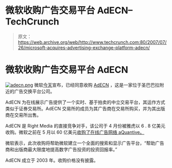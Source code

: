 # 微软收购广告交易平台 AdECN–TechCrunch

> 原文：<https://web.archive.org/web/http://www.techcrunch.com:80/2007/07/26/microsoft-acquires-advertising-exchange-platform-adecn/>

# 微软收购广告交易平台 AdECN

[![adecn.png](img/521a6c9ff2a66d31adf2da200b8cebc3.png)](https://web.archive.org/web/20211026221959/http://www.adecn.com/) 微软[今天](https://web.archive.org/web/20211026221959/http://www.microsoft.com/Presspass/press/2007/jul07/07-26AdECNPR.mspx)宣布，已经同意收购 [AdECN](https://web.archive.org/web/20211026221959/http://www.adecn.com/) ，这是一家位于圣巴巴拉附近的广告交换平台公司。

AdECN 为在线展示广告提供了一个实时、基于拍卖的中立交易平台，其运作方式类似于证券交易所。AdECN 交易所的成员为其广告商在交易所购买，并为其出版商在交易所出售。

AdECN 是 Right Media 的直接竞争对手，该公司于 4 月份被雅虎以 6 . 8 亿美元收购。微软之前在 5 月以 60 亿美元[收购了在线广告网络 aQuantive。](https://web.archive.org/web/20211026221959/http://www.beta.techcrunch.com/2007/05/18/microsoft-pays-6-billion-for-aquantive/)

微软表示，此次收购将帮助微软建立一个全面的搜索和显示广告平台，“帮助广告商和出版商最大限度地提高数字广告投资的投资回报率。”

AdECN 成立于 2003 年。收购价格没有披露。